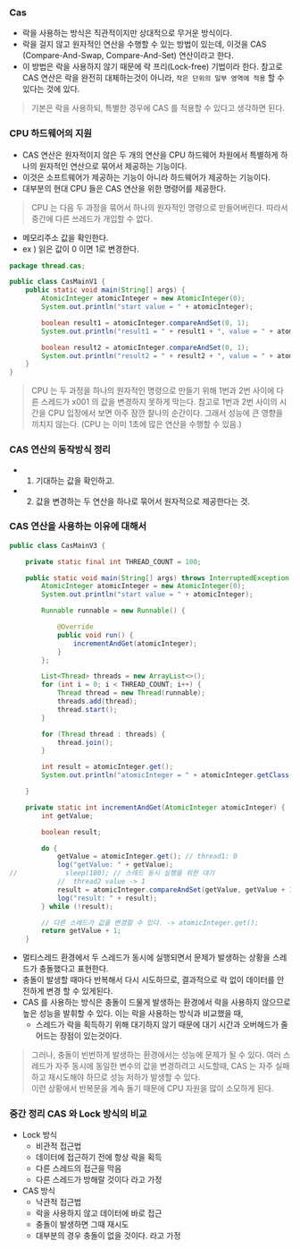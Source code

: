 ### Cas 
- 락을 사용하는 방식은 직관적이지만 상대적으로 무거운 방식이다.
- 락을 걸지 않고 원자적인 연산을 수행할 수 있는 방법이 있는데, 이것을 CAS (Compare-And-Swap, Compare-And-Set) 연산이라고 한다.
- 이 방법은 락을 사용하지 않기 때문에 락 프리(Lock-free) 기법이라 한다. 참고로 CAS 연산은 락을 완전히 대체하는것이 아니라, `작은 단위의 일부 영역에 적용` 할 수 있다는 것에 있다.

> 기본은 락을 사용하되, 특별한 경우에 CAS 를 적용할 수 있다고 생각하면 된다.

### CPU 하드웨어의 지원
- CAS 연산은 원자적이지 않은 두 개의 연산을 CPU 하드웨어 차원에서 특별하게 하나의 원자적인 연산으로 묶어서 제공하는 기능이다.
- 이것은 소프트웨어가 제공하는 기능이 아니라 하드웨어가 제공하는 기능이다.
- 대부분의 현대 CPU 들은 CAS 연산을 위한 명령어를 제공한다.

> CPU 는 다음 두 과정을 묶어서 하나의 원자적인 명령으로 만들어버린다. 따라서 중간에 다른 쓰레드가 개입할 수 없다.
- 메모리주소 값을 확인한다.
- ex ) 읽은 값이 0 이면 1로 변경한다.
```java
package thread.cas;

public class CasMainV1 {
    public static void main(String[] args) {
        AtomicInteger atomicInteger = new AtomicInteger(0);
        System.out.println("start value = " + atomicInteger);

        boolean result1 = atomicInteger.compareAndSet(0, 1);
        System.out.println("result1 = " + result1 + ", value = " + atomicInteger.get());

        boolean result2 = atomicInteger.compareAndSet(0, 1);
        System.out.println("result2 = " + result2 + ", value = " + atomicInteger.get());
    }
}
```

> CPU 는 두 과정을 하나의 원자적인 명령으로 만들기 위해 1번과 2번 사이에 다른 스레드가 x001 의 값을 변경하지 못하게 막는다.
> 참고로 1번과 2번 사이의 시간을 CPU 입장에서 보면 아주 잠깐 찰나의 순간이다.
> 그래서 성능에 큰 영향을 끼치지 않는다. (CPU 는 이미 1초에 많은 연산을 수행할 수 있음.)

### CAS 연산의 동작방식 정리
- 1. 기대하는 값을 확인하고.
- 2. 값을 변경하는 두 연산을 하나로 묶어서 원자적으로 제공한다는 것.

### CAS 연산을 사용하는 이유에 대해서
```java
public class CasMainV3 {

    private static final int THREAD_COUNT = 100;

    public static void main(String[] args) throws InterruptedException {
        AtomicInteger atomicInteger = new AtomicInteger(0);
        System.out.println("start value = " + atomicInteger);

        Runnable runnable = new Runnable() {

            @Override
            public void run() {
                incrementAndGet(atomicInteger);
            }
        };

        List<Thread> threads = new ArrayList<>();
        for (int i = 0; i < THREAD_COUNT; i++) {
            Thread thread = new Thread(runnable);
            threads.add(thread);
            thread.start();
        }

        for (Thread thread : threads) {
            thread.join();
        }

        int result = atomicInteger.get();
        System.out.println("atomicInteger = " + atomicInteger.getClass().getSimpleName() + " resultValue: " + result);

    }

    private static int incrementAndGet(AtomicInteger atomicInteger) {
        int getValue;

        boolean result;

        do {
            getValue = atomicInteger.get(); // thread1: 0
            log("getValue: " + getValue);
//            sleep(100); // 스레드 동시 실행을 위한 대기
            //  thread2 value -> 1
            result = atomicInteger.compareAndSet(getValue, getValue + 1);
            log("result: " + result);
        } while (!result);

        // 다른 스레드가 값을 변경할 수 있다. -> atomicInteger.get();
        return getValue + 1;
    }

```

- 멀티스레드 환경에서 두 스레드가 동시에 실행되면서 문제가 발생하는 상황을 스레드가 충돌했다고 표현한다.
- 충돌이 발생할 때마다 반복해서 다시 시도하므로, 결과적으로 락 없이 데이터를 안전하게 변경 할 수 있게된다.
- CAS 를 사용하는 방식은 충돌이 드물게 발생하는 환경에서 락을 사용하지 않으므로 높은 성능을 발휘할 수 있다. 이는 락을 사용하는 방식과 비교했을 때,
  - 스레드가 락을 획득하기 위해 대기하지 않기 때문에 대기 시간과 오버헤드가 줄어드는 장점이 있는것이다.

> 그러나, 충돌이 빈번하게 발생하는 환경에서는 성능에 문제가 될 수 있다. 여러 스레드가 자주 동시에 동일한 변수의 값을 변경하려고 시도할때, CAS 는 자주 실패하고 재시도해야 하므로 성능 저하가 발생할 수 있다. <br/>
> 이런 상황에서 반복문을 계속 돌기 때문에 CPU 자원을 많이 소모하게 된다.

### 중간 정리 CAS 와 Lock 방식의 비교
- Lock 방식
  - 비관적 접근법
  - 데이터에 접근하기 전에 항상 락을 획득
  - 다른 스레드의 접근을 막음
  - 다른 스레드가 방해랄 것이다 라고 가정
- CAS 방식
  - 낙관적 접근법
  - 락을 사용하지 않고 데이터에 바로 접근
  - 충돌이 발생하면 그때 재시도
  - 대부분의 경우 충돌이 없을 것이다. 라고 가정
